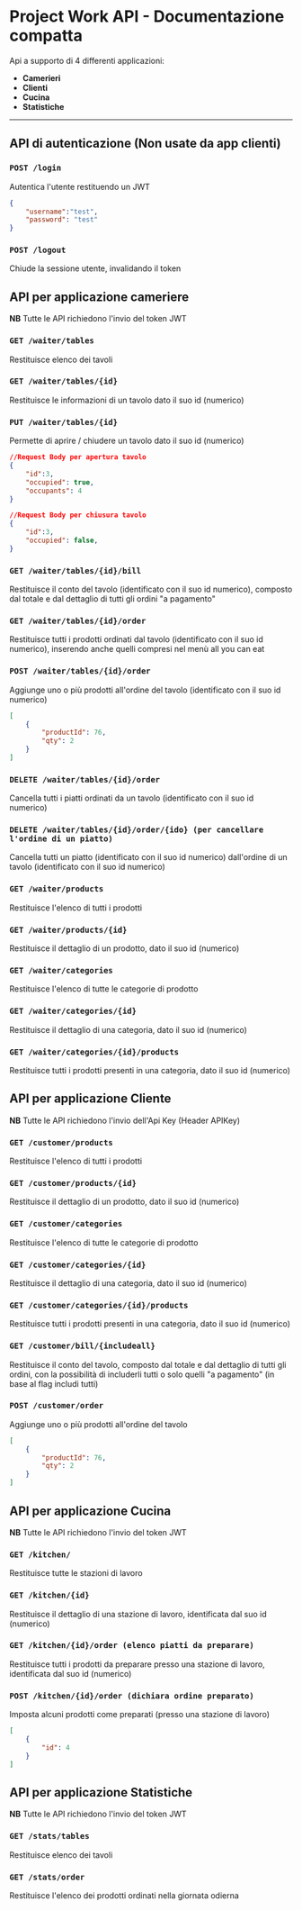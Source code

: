 # Project Work API - Documentazione compatta

Api a supporto di 4 differenti applicazioni:
- **Camerieri**
- **Clienti**
- **Cucina**
- **Statistiche**

---
## API di autenticazione (Non usate da app clienti)
### ```POST /login```
Autentica l'utente restituendo un JWT
```json
{
    "username":"test",
    "password": "test"
}
```
### ```POST /logout```
Chiude la sessione utente, invalidando il token


## API per applicazione cameriere
**NB** Tutte le API richiedono l'invio del token JWT

### ```GET /waiter/tables```
Restituisce elenco dei tavoli
### ```GET /waiter/tables/{id}```
Restituisce le informazioni di un tavolo dato il suo id (numerico)
### ```PUT /waiter/tables/{id}```
Permette di aprire / chiudere un tavolo dato il suo id (numerico)
```json
//Request Body per apertura tavolo
{
    "id":3,
    "occupied": true,
    "occupants": 4
}

//Request Body per chiusura tavolo
{
    "id":3,
    "occupied": false,
}
```
### ```GET /waiter/tables/{id}/bill```
Restituisce il conto del tavolo (identificato con il suo id numerico), composto dal totale e dal dettaglio di tutti gli ordini "a pagamento"
### ```GET /waiter/tables/{id}/order```
Restituisce tutti i prodotti ordinati dal tavolo (identificato con il suo id numerico), inserendo anche quelli compresi nel menù all you can eat
### ```POST /waiter/tables/{id}/order```
Aggiunge uno o più prodotti all'ordine del tavolo  (identificato con il suo id numerico)
```json
[
    {
        "productId": 76,
        "qty": 2
    }
]
```
### ```DELETE /waiter/tables/{id}/order```
Cancella tutti i piatti ordinati da un tavolo (identificato con il suo id numerico)
### ```DELETE /waiter/tables/{id}/order/{ido} (per cancellare l'ordine di un piatto)```
Cancella tutti un piatto (identificato con il suo id numerico) dall'ordine di un tavolo (identificato con il suo id numerico)
### ```GET /waiter/products```
Restituisce l'elenco di tutti i prodotti
### ```GET /waiter/products/{id}```
Restituisce il dettaglio di un prodotto, dato il suo id (numerico)
### ```GET /waiter/categories```
Restituisce l'elenco di tutte le categorie di prodotto
### ```GET /waiter/categories/{id}```
Restituisce il dettaglio di una categoria, dato il suo id (numerico)
### ```GET /waiter/categories/{id}/products```
Restituisce tutti i prodotti presenti in una categoria, dato il suo id (numerico)


## API per applicazione Cliente
**NB** Tutte le API richiedono l'invio dell'Api Key (Header APIKey)

### ```GET /customer/products```
Restituisce l'elenco di tutti i prodotti
### ```GET /customer/products/{id}```
Restituisce il dettaglio di un prodotto, dato il suo id (numerico)
### ```GET /customer/categories```
Restituisce l'elenco di tutte le categorie di prodotto
### ```GET /customer/categories/{id}```
Restituisce il dettaglio di una categoria, dato il suo id (numerico)
### ```GET /customer/categories/{id}/products```
Restituisce tutti i prodotti presenti in una categoria, dato il suo id (numerico)
### ```GET /customer/bill/{includeall}```
Restituisce il conto del tavolo, composto dal totale e dal dettaglio di tutti gli ordini, con la possibilità di includerli tutti o solo quelli "a pagamento" (in base al flag includi tutti)
### ```POST /customer/order```
Aggiunge uno o più prodotti all'ordine del tavolo
```json
[
    {
        "productId": 76,
        "qty": 2
    }
]
```

## API per applicazione Cucina
**NB** Tutte le API richiedono l'invio del token JWT

### ```GET /kitchen/```
Restituisce tutte le stazioni di lavoro
### ```GET /kitchen/{id}```
Restituisce il dettaglio di una stazione di lavoro, identificata dal suo id (numerico)
### ```GET /kitchen/{id}/order (elenco piatti da preparare)```
Restituisce tutti i prodotti da preparare presso una stazione di lavoro, identificata dal suo id (numerico)
### ```POST /kitchen/{id}/order (dichiara ordine preparato)```
Imposta alcuni prodotti come preparati (presso una stazione di lavoro)
```json
[
    {
        "id": 4
    }
]
```

## API per applicazione Statistiche
**NB** Tutte le API richiedono l'invio del token JWT

### ```GET /stats/tables```
Restituisce elenco dei tavoli
### ```GET /stats/order```
Restituisce l'elenco dei prodotti ordinati nella giornata odierna